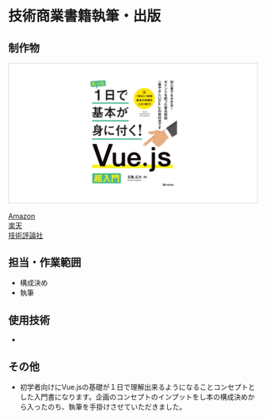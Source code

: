# 技術商業書籍執筆・出版

## 制作物

<img src="https://github.com/isihigameKoudai/koudai-ishigame/blob/master/assets/img/OneDayVue.png" />

[Amazon](https://www.amazon.co.jp/dp/4297113775/ref=sr_1_1?__mk_ja_JP=%E3%82%AB%E3%82%BF%E3%82%AB%E3%83%8A&dchild=1&keywords=%E3%81%9F%E3%81%A3%E3%81%9F1%E6%97%A5+vue&qid=1588238218&sr=8-1)   
[楽天](https://books.rakuten.co.jp/rb/16317790/)   
[技術評論社](https://gihyo.jp/book/2020/978-4-297-11377-3)

## 担当・作業範囲
- 構成決め
- 執筆

## 使用技術
- 

## その他
- 初学者向けにVue.jsの基礎が１日で理解出来るようになることコンセプトとした入門書になります。企画のコンセプトのインプットをし本の構成決めから入ったのち、執筆を手掛けさせていただきました。
